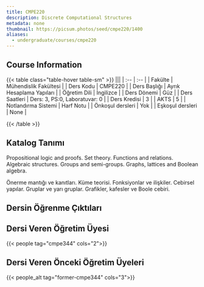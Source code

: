 ```yaml
---
title: CMPE220
description: Discrete Computational Structures
metadata: none
thumbnail: https://picsum.photos/seed/cmpe220/1400
aliases:
  - undergraduate/courses/cmpe220
---
```


## Course Information

<!-- prettier-ignore-start -->
{{< table class="table-hover table-sm" >}}
|||
| :-- | :-- |
| Fakülte | Mühendislik Fakültesi |
| Ders Kodu | CMPE220 |
| Ders Başlığı | Ayrık Hesaplama Yapıları |
| Öğretim Dili | İngilizce |
| Ders Dönemi | Güz |
| Ders Saatleri | Ders: 3, PS:0, Laboratuvar: 0 |
| Ders Kredisi | 3 |
| AKTS | 5 |
| Notlandırma Sistemi | Harf Notu |
| Önkoşul dersleri | Yok |
| Eşkoşul dersleri | None |

{{< /table >}}
<!-- prettier-ignore-end -->

## Katalog Tanımı

Propositional logic and proofs. Set theory. Functions and relations. Algebraic structures. Groups and semi-groups. Graphs, lattices and Boolean algebra.

Önerme mantığı ve kanıtları. Küme teorisi. Fonksiyonlar ve ilişkiler. Cebirsel yapılar. Gruplar ve yarı gruplar. Grafikler, kafesler ve Boole cebiri.

## Dersin Öğrenme Çıktıları

## Dersi Veren Öğretim Üyesi

{{< people tag="cmpe344" cols="2">}}

## Dersi Veren Önceki Öğretim Üyeleri

{{< people_alt tag="former-cmpe344" cols="3">}}